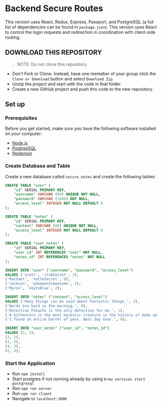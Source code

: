 # Backend Secure Routes

This version uses React, Redux, Express, Passport, and PostgreSQL (a full list of dependencies can be found in `package.json`). This version uses React to control the login requests and redirection in coordination with client-side routing.


## DOWNLOAD THIS REPOSITORY

> NOTE: Do not clone this repository.

* Don't Fork or Clone. Instead, have one memeber of your group click the `Clone or Download` button and select `Download Zip`.
* Unzip the project and start with the code in that folder.
* Create a new GitHub project and push this code to the new repository.


## Set up

### Prerequisites

Before you get started, make sure you have the following software installed on your computer:

- [Node.js](https://nodejs.org/en/)
- [PostrgeSQL](https://www.postgresql.org/)
- [Nodemon](https://nodemon.io/)

### Create Database and Table

Create a new database called `secure_notes` and create the following tables:

```SQL
CREATE TABLE "user" (
    "id" SERIAL PRIMARY KEY,
    "username" VARCHAR (80) UNIQUE NOT NULL,
    "password" VARCHAR (1000) NOT NULL,
    "access_level" INTEGER NOT NULL DEFAULT 0
);

CREATE TABLE "notes" (
    "id" SERIAL PRIMARY KEY,
    "content" VARCHAR (80) UNIQUE NOT NULL,
    "access_level" INTEGER NOT NULL DEFAULT 0
);

CREATE TABLE "user_notes" (
    "id" SERIAL PRIMARY KEY,
    "user_id" INT REFERENCES "user" NOT NULL,
    "notes_id" INT REFERENCES "notes" NOT NULL
);

INSERT INTO "user" ("username", "password", "access_level")
VALUES ('Scott', 'itsASecret', 3),
('Rachael', 'notSoSecret', 0),
('Jackson', 'pokemonIsAwesome', 1),
('Myron', 'skyIsBlue', 2);

INSERT INTO "notes" ("content", "access_level")
VALUES ('Many things can be said about Fantastic things.', 3),
('Words are hard in the morning.', 0),
('Detective Pikachu is the only detective for me.', 1),
('A kittencorn is the most majestic creature in the history of made up creatures.', 2),
('I found an entire barrel of pens. Best day ever.', 0);

INSERT INTO "user_notes" ("user_id", "notes_id")
VALUES (2, 1),
(3, 2),
(3, 5),
(4, 3),
(5, 4);
```

### Start the Application

* Run `npm install`
* Start postgres if not running already by using `brew services start postgresql`
* Run `npm run server`
* Run `npm run client`
* Navigate to `localhost:3000`

